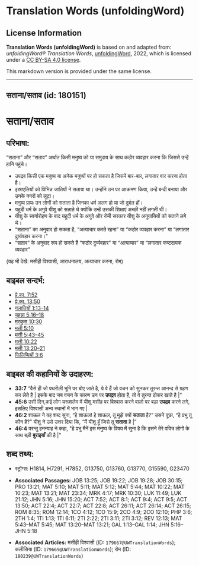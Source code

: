 # Translation Words (unfoldingWord)

## License Information

**Translation Words (unfoldingWord)** is based on and adapted from: _unfoldingWord® Translation Words_, [unfoldingWord](https://unfoldingword.org/utw), 2022, which is licensed under a [CC BY-SA 4.0 license](https://creativecommons.org/licenses/by-sa/4.0/legalcode.en).

This markdown version is provided under the same license.



--------------------------------

## सताना/सताव (id: 180151)

सताना/सताव
==========

परिभाषा:
--------

“सताना” और “सताव” अर्थात किसी मनुष्य को या समुदाय के साथ कठोर व्यवहार करना कि जिससे उन्हें हानि पहुंचे।

* उपद्रव किसी एक मनुष्य या अनेक मनुष्यों पर हो सकता है जिसमें बार\-बार, लगातार वार करना होता है।
* इस्राएलियों को विभिन्न जातियों ने सताया था। उन्होंने उन पर आक्रमण किया, उन्हें बन्दी बनाया और उनके नगरों को लूटा।
* मनुष्य प्रायः उन लोगों को सताता है जिनका धर्म अलग हो या जो दुर्बल हों।
* यहूदी धर्म के अगुवे यीशु को सताते थे क्योंकि उन्हें उसकी शिक्षाएं अच्छी नहीं लगती थी।
* यीशु के स्वर्गारोहण के बाद यहूदी धर्म के अगुवे और रोमी सरकार यीशु के अनुयायियों को सताने लगे थे।
* “सताना” का अनुवाद हो सकता है, “अत्याचार करते रहना” या “कठोर व्यवहार करना” या “लगातार दुर्व्यवहार करना।"
* “सताव” के अनुवाद रूप हो सकते हैं “कठोर दुर्व्यवहार” या “अत्याचार” या “लगातार कष्टदायक व्यवहार”

(यह भी देखें: मसीही विश्वासी, आराधनालय, अत्याचार करना, रोम)

बाइबल सन्दर्भ:
--------------

* [प्रे.का. 7:52](https://ref.ly/Acts7:52)
* [प्रे.का. 13:50](https://ref.ly/Acts13:50)
* [गलातियों 1:13–14](https://ref.ly/Gal1:13-Gal1:14)
* [यूहन्ना 5:16–18](https://ref.ly/John5:16-John5:18)
* [मरकुस 10:30](https://ref.ly/Mark10:30)
* [मत्ती 5:10](https://ref.ly/Matt5:10)
* [मत्ती 5:43–45](https://ref.ly/Matt5:43-Matt5:45)
* [मत्ती 10:22](https://ref.ly/Matt10:22)
* [मत्ती 13:20–21](https://ref.ly/Matt13:20-Matt13:21)
* [फिलिप्पियों 3:6](https://ref.ly/Phil3:6)

बाइबल की कहानियों के उदाहरण:
----------------------------

* **33:7** “वैसे ही जो पथरीली भूमि पर बोए जाते है, ये वे हैं जो वचन को सुनकर तुरन्त आनन्द से ग्रहण कर लेते है \| इसके बाद जब वचन के कारण उन पर **उपद्रव** होता है, तो वे तुरन्त ठोकर खाते है \|”
* **45:6** उसी दिन,कई लोग यरूशलेम में यीशु मसीह पर विश्वास करने वालो पर बड़ा **उपद्रव** करने लगे, इसलिए विश्वासी अन्य स्थानों में भाग गए \|
* **46:2** शाऊल ने यह शब्द सुना, “हे शाऊल! हे शाऊल, तू मुझे क्यों **सताता** है?” उसने पूछा, “हे प्रभु तू कौन है?” यीशु ने उसे उत्तर दिया कि, “मैं यीशु हूँ जिसे तू **सताता** है \|”
* **46:4** परन्तु हनन्याह ने कहा, "हे प्रभु मैनें इस मनुष्य के विषय में सुना है कि इसने तेरे पवित्र लोगों के साथ बड़ी **बुराइयाँ** की है \|"

शब्द तथ्य:
----------

* स्ट्रोंग्स: H1814, H7291, H7852, G13750, G13760, G13770, G15590, G23470

* **Associated Passages:** JOB 13:25; JOB 19:22; JOB 19:28; JOB 30:15; PRO 13:21; MAT 5:10; MAT 5:11; MAT 5:12; MAT 5:44; MAT 10:22; MAT 10:23; MAT 13:21; MAT 23:34; MRK 4:17; MRK 10:30; LUK 11:49; LUK 21:12; JHN 5:16; JHN 15:20; ACT 7:52; ACT 8:1; ACT 9:4; ACT 9:5; ACT 13:50; ACT 22:4; ACT 22:7; ACT 22:8; ACT 26:11; ACT 26:14; ACT 26:15; ROM 8:35; ROM 12:14; 1CO 4:12; 1CO 15:9; 2CO 4:9; 2CO 12:10; PHP 3:6; 2TH 1:4; 1TI 1:13; 1TI 6:11; 2TI 2:22; 2TI 3:11; 2TI 3:12; REV 12:13; MAT 5:43–MAT 5:45; MAT 13:20–MAT 13:21; GAL 1:13–GAL 1:14; JHN 5:16–JHN 5:18
* **Associated Articles:** मसीही विश्वासी (ID: `179667@UWTranslationWords`); कलीसिया (ID: `179669@UWTranslationWords`); रोम (ID: `180239@UWTranslationWords`)

